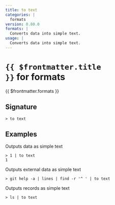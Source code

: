 ```yaml
---
title: to text
categories: |
  formats
version: 0.80.0
formats: |
  Converts data into simple text.
usage: |
  Converts data into simple text.
---
```


# <code>{{ $frontmatter.title }}</code> for formats

<div class='command-title'>{{ $frontmatter.formats }}</div>

## Signature

```> to text ```

## Examples

Outputs data as simple text
```shell
> 1 | to text
1
```

Outputs external data as simple text
```shell
> git help -a | lines | find -r '^ ' | to text

```

Outputs records as simple text
```shell
> ls | to text

```

